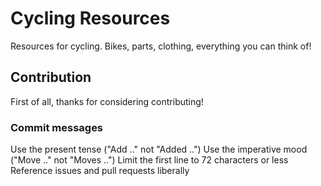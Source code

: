 # Cycling Resources
Resources for cycling. Bikes, parts, clothing, everything you can think of!

## Contribution

First of all, thanks for considering contributing!

### Commit messages

Use the present tense ("Add .." not "Added ..")
Use the imperative mood ("Move .." not "Moves ..")
Limit the first line to 72 characters or less
Reference issues and pull requests liberally
